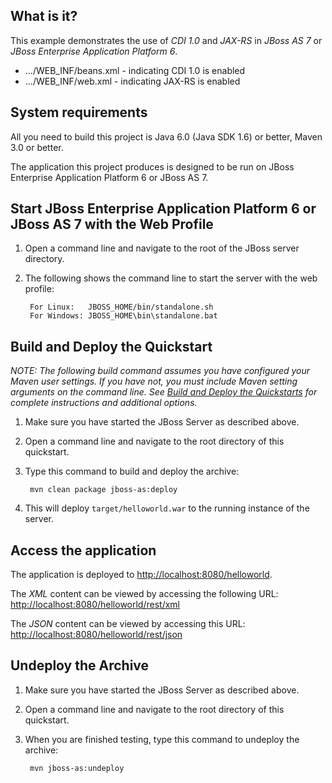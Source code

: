 What is it?
-----------

This example demonstrates the use of *CDI 1.0* and *JAX-RS* in *JBoss AS 7* or *JBoss Enterprise Application Platform 6*.

* .../WEB_INF/beans.xml - indicating CDI 1.0 is enabled
* .../WEB_INF/web.xml - indicating JAX-RS is enabled

System requirements
-------------------

All you need to build this project is Java 6.0 (Java SDK 1.6) or better, Maven 3.0 or better.

The application this project produces is designed to be run on JBoss Enterprise Application Platform 6 or JBoss AS 7. 

 

Start JBoss Enterprise Application Platform 6 or JBoss AS 7 with the Web Profile
-------------------------

1. Open a command line and navigate to the root of the JBoss server directory.
2. The following shows the command line to start the server with the web profile:

        For Linux:   JBOSS_HOME/bin/standalone.sh
        For Windows: JBOSS_HOME\bin\standalone.bat

 
Build and Deploy the Quickstart
-------------------------

_NOTE: The following build command assumes you have configured your Maven user settings. If you have not, you must include Maven setting arguments on the command line. See [Build and Deploy the Quickstarts](../README.md#buildanddeploy) for complete instructions and additional options._

1. Make sure you have started the JBoss Server as described above.
2. Open a command line and navigate to the root directory of this quickstart.
3. Type this command to build and deploy the archive:

        mvn clean package jboss-as:deploy

4. This will deploy `target/helloworld.war` to the running instance of the server.


Access the application 
---------------------

The application is deployed to <http://localhost:8080/helloworld>.

The *XML* content can be viewed by accessing the following URL: <http://localhost:8080/helloworld/rest/xml> 

The *JSON* content can be viewed by accessing this URL: <http://localhost:8080/helloworld/rest/json>


Undeploy the Archive
--------------------

1. Make sure you have started the JBoss Server as described above.
2. Open a command line and navigate to the root directory of this quickstart.
3. When you are finished testing, type this command to undeploy the archive:

        mvn jboss-as:undeploy


